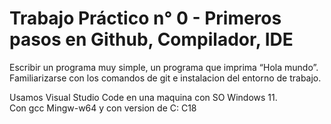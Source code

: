 # Trabajo Práctico n° 0 - Primeros pasos en Github, Compilador, IDE


Escribir un programa muy simple, un programa que imprima “Hola mundo”.  
Familiarizarse con los comandos de git e instalacion del entorno de trabajo.  

Usamos Visual Studio Code en una maquina con SO Windows 11.  
Con gcc Mingw-w64  y con version de C: C18
